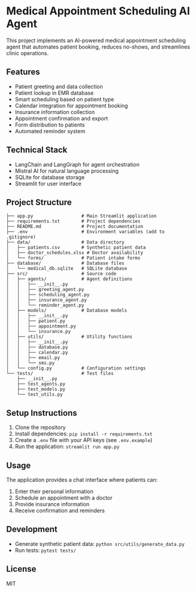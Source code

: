 # Medical Appointment Scheduling AI Agent

This project implements an AI-powered medical appointment scheduling agent that automates patient booking, reduces no-shows, and streamlines clinic operations.

## Features

- Patient greeting and data collection
- Patient lookup in EMR database
- Smart scheduling based on patient type
- Calendar integration for appointment booking
- Insurance information collection
- Appointment confirmation and export
- Form distribution to patients
- Automated reminder system

## Technical Stack

- LangChain and LangGraph for agent orchestration
- Mistral AI for natural language processing
- SQLite for database storage
- Streamlit for user interface

## Project Structure

```
├── app.py                  # Main Streamlit application
├── requirements.txt        # Project dependencies
├── README.md               # Project documentation
├── .env                    # Environment variables (add to .gitignore)
├── data/                   # Data directory
│   ├── patients.csv        # Synthetic patient data
│   ├── doctor_schedules.xlsx # Doctor availability
│   └── forms/              # Patient intake forms
├── database/               # Database files
│   └── medical_db.sqlite   # SQLite database
├── src/                    # Source code
│   ├── agents/             # Agent definitions
│   │   ├── __init__.py
│   │   ├── greeting_agent.py
│   │   ├── scheduling_agent.py
│   │   ├── insurance_agent.py
│   │   └── reminder_agent.py
│   ├── models/             # Database models
│   │   ├── __init__.py
│   │   ├── patient.py
│   │   ├── appointment.py
│   │   └── insurance.py
│   ├── utils/              # Utility functions
│   │   ├── __init__.py
│   │   ├── database.py
│   │   ├── calendar.py
│   │   ├── email.py
│   │   └── sms.py
│   └── config.py           # Configuration settings
└── tests/                  # Test files
    ├── __init__.py
    ├── test_agents.py
    ├── test_models.py
    └── test_utils.py
```

## Setup Instructions

1. Clone the repository
2. Install dependencies: `pip install -r requirements.txt`
3. Create a `.env` file with your API keys (see `.env.example`)
4. Run the application: `streamlit run app.py`

## Usage

The application provides a chat interface where patients can:

1. Enter their personal information
2. Schedule an appointment with a doctor
3. Provide insurance information
4. Receive confirmation and reminders

## Development

- Generate synthetic patient data: `python src/utils/generate_data.py`
- Run tests: `pytest tests/`

## License

MIT